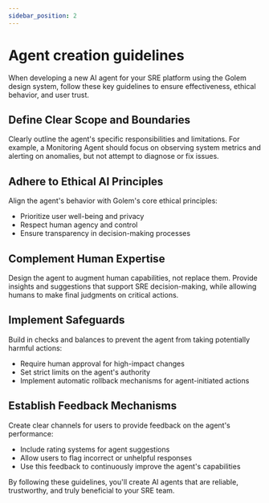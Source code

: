 ```yaml
---
sidebar_position: 2
---
```


# Agent creation guidelines

When developing a new AI agent for your SRE platform using the Golem design system, follow these key guidelines to ensure effectiveness, ethical behavior, and user trust.

## Define Clear Scope and Boundaries

Clearly outline the agent's specific responsibilities and limitations. For example, a Monitoring Agent should focus on observing system metrics and alerting on anomalies, but not attempt to diagnose or fix issues.

## Adhere to Ethical AI Principles

Align the agent's behavior with Golem's core ethical principles:
- Prioritize user well-being and privacy
- Respect human agency and control
- Ensure transparency in decision-making processes

## Complement Human Expertise

Design the agent to augment human capabilities, not replace them. Provide insights and suggestions that support SRE decision-making, while allowing humans to make final judgments on critical actions.

## Implement Safeguards

Build in checks and balances to prevent the agent from taking potentially harmful actions:
- Require human approval for high-impact changes
- Set strict limits on the agent's authority
- Implement automatic rollback mechanisms for agent-initiated actions

## Establish Feedback Mechanisms

Create clear channels for users to provide feedback on the agent's performance:
- Include rating systems for agent suggestions
- Allow users to flag incorrect or unhelpful responses
- Use this feedback to continuously improve the agent's capabilities

By following these guidelines, you'll create AI agents that are reliable, trustworthy, and truly beneficial to your SRE team.